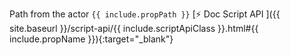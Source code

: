 Path from the actor `{{ include.propPath }}` [⚡ Doc Script API ]({{ site.baseurl }}/script-api/{{ include.scriptApiClass }}.html#{{ include.propName }}){:target="_blank"}